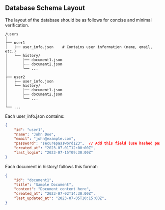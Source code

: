 ## Database Schema Layout
The layout of the database should be as follows for concise and minimal verification.

```
/users
│
├── user1
│   ├── user_info.json    # Contains user information (name, email, etc.)
│   └── history/
│       ├── document1.json
│       ├── document2.json
│       └── ...
│
├── user2
│   ├── user_info.json
│   └── history/
│       ├── document1.json
│       ├── document2.json
│       └── ...
│
└── ...
```

Each user_info.json contains:
```json
{
    "id": "user1",
    "name": "John Doe",
    "email": "john@example.com",
    "password": "securepassword123",  // Add this field (use hashed passwords in production!)
    "created_at": "2023-07-01T12:00:00Z",
    "last_login": "2023-07-15T09:30:00Z"
}
```

Each document in history/ follows this format:
```json
{
    "id": "document1",
    "title": "Sample Document",
    "content": "Document content here",
    "created_at": "2023-07-02T14:30:00Z",
    "last_updated_at": "2023-07-05T10:15:00Z",
}
```
